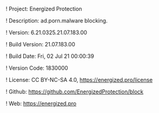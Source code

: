 ! Project: Energized Protection

! Description: ad.porn.malware blocking.

! Version: 6.21.0325.21.07.183.00

! Build Version: 21.07.183.00

! Build Date: Fri, 02 Jul 21 00:00:39

! Version Code: 1830000

! License: CC BY-NC-SA 4.0, https://energized.pro/license

! Github: https://github.com/EnergizedProtection/block

! Web: https://energized.pro
